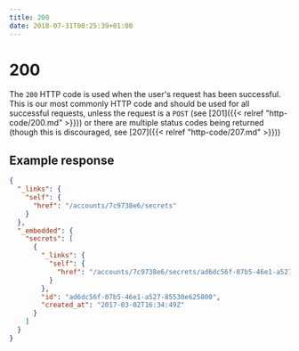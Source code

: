 ```yaml
---
title: 200
date: 2018-07-31T00:25:39+01:00
---
```


# 200

The `200` HTTP code is used when the user's request has been successful. This is our most commonly HTTP code and should be used for all successful requests, unless the request is a `POST` (see [201]({{< relref "http-code/200.md" >}})) or there are multiple status codes being returned (though this is discouraged, see [207]({{< relref "http-code/207.md" >}}))

## Example response

```json
{
  "_links": {
    "self": {
      "href": "/accounts/7c9738e6/secrets"
    }
  },
  "_embedded": {
    "secrets": [
      {
        "_links": {
          "self": {
            "href": "/accounts/7c9738e6/secrets/ad6dc56f-07b5-46e1-a527-85530e625800"
          }
        },
        "id": "ad6dc56f-07b5-46e1-a527-85530e625800",
        "created_at": "2017-03-02T16:34:49Z"
      }
    ]
  }
}
```
